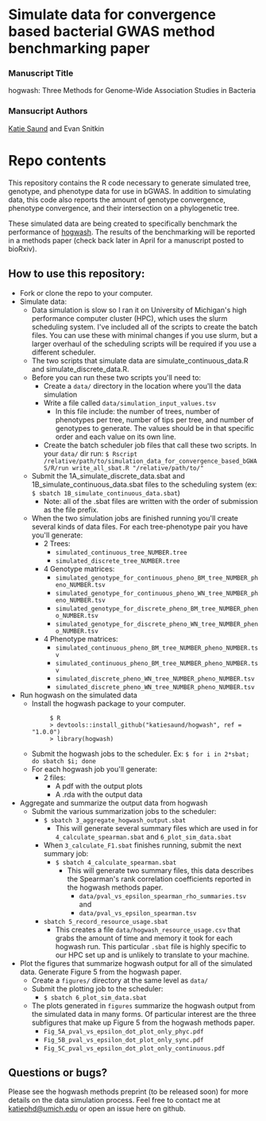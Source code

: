 # Simulate data for convergence based bacterial GWAS method benchmarking paper

### Manuscript Title
hogwash: Three Methods for Genome-Wide Association Studies in Bacteria 

### Mansucript Authors
[Katie Saund](https://orcid.org/0000-0002-6214-6713) and Evan Snitkin

# Repo contents
This repository contains the R code necessary to generate simulated tree, genotype, and phenotype data for use in bGWAS. In addition to simulating data, this code also reports the amount of genotype convergence, phenotype convergence, and their intersection on a phylogenetic tree. 

These simulated data are being created to specifically benchmark the performance of [hogwash](https://github.com/katiesaund/hogwash). The results of the benchmarking will be reported in a methods paper (check back later in April for a manuscript posted to bioRxiv).

## How to use this repository: 
- Fork or clone the repo to your computer. 
- Simulate data:  
  - Data simulation is slow so I ran it on University of Michigan's high performance computer cluster (HPC), which uses the slurm scheduling system. I've included all of the scripts to create the batch files. You can use these with minimal changes if you use slurm, but a larger overhaul of the scheduling scripts will be required if you use a different scheduler. 
  - The two scripts that simulate data are simulate_continuous_data.R and simulate_discrete_data.R. 
  - Before you can run these two scripts you'll need to: 
    - Create a `data/` directory in the location where you'll the data simulation
    - Write a file called `data/simulation_input_values.tsv` 
      - In this file include: the number of trees, number of phenotypes per tree, number of tips per tree, and number of genotypes to generate. The values should be in that specific order and each value on its own line.
    - Create the batch scheduler job files that call these two scripts. In your `data/` dir run: `$ Rscript /relative/path/to/simulation_data_for_convergence_based_bGWAS/R/run write_all_sbat.R "/relative/path/to/"`
  - Submit the 1A_simulate_discrete_data.sbat and 1B_simulate_continuous_data.sbat files to the scheduling system (ex: `$ sbatch 1B_simulate_continuous_data.sbat`)
    - Note: all of the .sbat files are written with the order of submission as the file prefix. 
  - When the two simulation jobs are finished running you'll create several kinds of data files. For each tree-phenotype pair you have you'll generate:
    - 2 Trees: 
      - `simulated_continuous_tree_NUMBER.tree`
      - `simulated_discrete_tree_NUMBER.tree`
    - 4 Genotype matrices:
      - `simulated_genotype_for_continuous_pheno_BM_tree_NUMBER_pheno_NUMBER.tsv`
      - `simulated_genotype_for_continuous_pheno_WN_tree_NUMBER_pheno_NUMBER.tsv`
      - `simulated_genotype_for_discrete_pheno_BM_tree_NUMBER_pheno_NUMBER.tsv`
      - `simulated_genotype_for_discrete_pheno_WN_tree_NUMBER_pheno_NUMBER.tsv`
    - 4 Phenotype matrices: 
      - `simulated_continuous_pheno_BM_tree_NUMBER_pheno_NUMBER.tsv`
      - `simulated_continuous_pheno_BM_tree_NUMBER_pheno_NUMBER.tsv`
      - `simulated_discrete_pheno_WN_tree_NUMBER_pheno_NUMBER.tsv`
      - `simulated_discrete_pheno_WN_tree_NUMBER_pheno_NUMBER.tsv`
- Run hogwash on the simulated data
  - Install the hogwash package to your computer. 
    ```
         $ R
         > devtools::install_github("katiesaund/hogwash", ref = "1.0.0")
         > library(hogwash) 
    ```
  - Submit the hogwash jobs to the scheduler. Ex: `$ for i in 2*sbat; do sbatch $i; done`
  - For each hogwash job you'll generate: 
    - 2 files: 
      - A pdf with the output plots
      - A .rda with the output data
- Aggregate and summarize the output data from hogwash
  - Submit the various summarization jobs to the scheduler: 
    - `$ sbatch 3_aggregate_hogwash_output.sbat`
      - This will generate several summary files which are used in for `4_calculate_spearman.sbat` and `6_plot_sim_data.sbat`  
    - When `3_calculate_F1.sbat` finishes running, submit the next summary job: 
      - `$ sbatch 4_calculate_spearman.sbat`
        - This will generate two summary files, this data describes the Spearman's rank correlation coefficients reported in the hogwash methods paper. 
          - `data/pval_vs_epsilon_spearman_rho_summaries.tsv` and
          - `data/pval_vs_epsilon_spearman.tsv`
    - `sbatch 5_record_resource_usage.sbat`
      - This creates a file `data/hogwash_resource_usage.csv` that grabs the amount of time and memory it took for each hogwash run. This particular `.sbat` file is highly specific to our HPC set up and is unlikely to translate to your machine.
- Plot the figures that summarize hogwash output for all of the simulated data. Generate Figure 5 from the hogwash paper. 
  - Create a `figures/` directory at the same level as `data/`
  - Submit the plotting job to the scheduler: 
    - `$ sbatch 6_plot_sim_data.sbat`
  - The plots generated in `figures` summarize the hogwash output from the simulated data in many forms. Of particular interest are the three subfigures that make up Figure 5 from the hogwash methods paper. 
    - `Fig_5A_pval_vs_epsilon_dot_plot_only_phyc.pdf` 
    - `Fig_5B_pval_vs_epsilon_dot_plot_only_sync.pdf`   
    - `Fig_5C_pval_vs_epsilon_dot_plot_only_continuous.pdf`   
  
## Questions or bugs? 
Please see the hogwash methods preprint (to be released soon) for more details on the data simulation process. Feel free to contact me at katiephd@umich.edu or open an issue here on github. 
